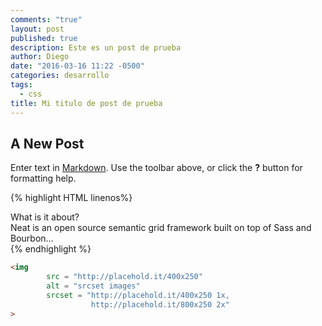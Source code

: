```yaml
---
comments: "true"
layout: post
published: true
description: Este es un post de prueba
author: Diego
date: "2016-03-16 11:22 -0500"
categories: desarrollo
tags: 
  - css
title: Mi titulo de post de prueba
---
```





## A New Post

Enter text in [Markdown](http://daringfireball.net/projects/markdown/). Use the toolbar above, or click the **?** button for formatting help.

{% highlight HTML linenos%}
<section class="container">
  <aside class="sidebar">What is it about?</aside>
  <article class="main-content">Neat is an open source semantic grid framework built on top of Sass and Bourbon…</article>
</section>
{% endhighlight %} 

```html lineos
<img
        src = "http://placehold.it/400x250"
        alt = "srcset images"
        srcset = "http://placehold.it/400x250 1x,
                  http://placehold.it/800x250 2x"
>
```